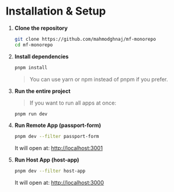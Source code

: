 # Installation & Setup

1. **Clone the repository**

   ```bash
   git clone https://github.com/mahmodghnaj/mf-monorepo
   cd mf-monorepo
   ```

2. **Install dependencies**

   ```bash
   pnpm install
   ```

   > You can use yarn or npm instead of pnpm if you prefer.

3. **Run the entire project**

   > If you want to run all apps at once:

   ```bash
   pnpm run dev
   ```

4. **Run Remote App (passport-form)**

   ```bash
   pnpm dev --filter passport-form
   ```

   It will open at: [http://localhost:3001](http://localhost:3001)

5. **Run Host App (host-app)**

   ```bash
   pnpm dev --filter host-app
   ```

   It will open at: [http://localhost:3000](http://localhost:3000)

